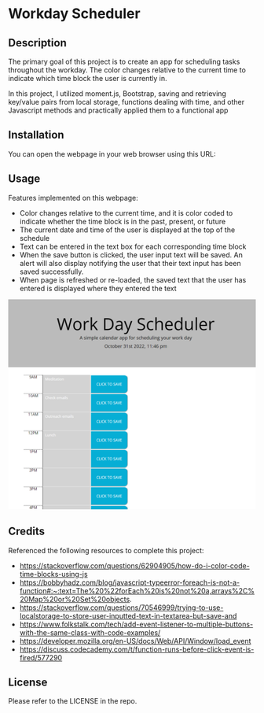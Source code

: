 # Workday Scheduler
## Description

The primary goal of this project is to create an app for scheduling tasks throughout the workday. The color changes relative to the current time to indicate which time block the user is currently in.

In this project, I utilized moment.js, Bootstrap, saving and retrieving key/value pairs from local storage, functions dealing with time, and other Javascript methods and practically applied them to a functional app

## Installation

You can open the webpage in your web browser using this URL: 

## Usage
Features implemented on this webpage:
* Color changes relative to the current time, and it is color coded to indicate whether the time block is in the past, present, or future
* The current date and time of the user is displayed at the top of the schedule
* Text can be entered in the text box for each corresponding time block
* When the save button is clicked, the user input text will be saved. An alert will also display notifying the user that their text input has been saved successfully.
* When page is refreshed or re-loaded, the saved text that the user has entered is displayed where they entered the text

![Webpage Screenshot](./assets/screenshot.PNG)

## Credits
Referenced the following resources to complete this project:
* https://stackoverflow.com/questions/62904905/how-do-i-color-code-time-blocks-using-js
* https://bobbyhadz.com/blog/javascript-typeerror-foreach-is-not-a-function#:~:text=The%20%22forEach%20is%20not%20a,arrays%2C%20Map%20or%20Set%20objects.
* https://stackoverflow.com/questions/70546999/trying-to-use-localstorage-to-store-user-inputted-text-in-textarea-but-save-and
* https://www.folkstalk.com/tech/add-event-listener-to-multiple-buttons-with-the-same-class-with-code-examples/
* https://developer.mozilla.org/en-US/docs/Web/API/Window/load_event
* https://discuss.codecademy.com/t/function-runs-before-click-event-is-fired/577290



## License
Please refer to the LICENSE in the repo.
